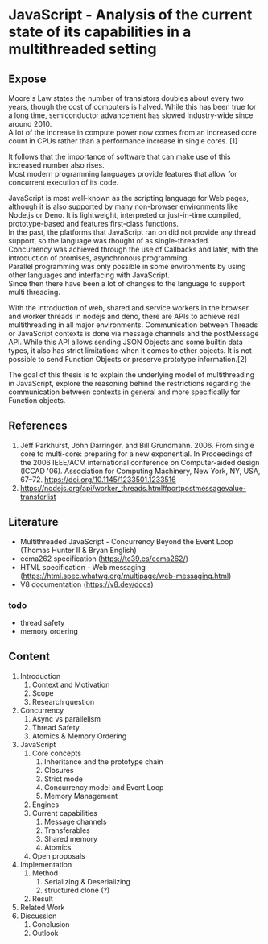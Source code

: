 # JavaScript - Analysis of the current state of its capabilities in a multithreaded setting

  
## Expose

Moore's Law states the number of transistors doubles about every two years, though the cost of computers is halved. While this has been true for a long time, semiconductor advancement has slowed industry-wide since around 2010.  
A lot of the increase in compute power now comes from an increased core count in CPUs rather than a performance increase in single cores. [1]

It follows that the importance of software that can make use of this increased number also rises.  
Most modern programming languages provide features that allow for concurrent execution of its code.  

JavaScript is most well-known as the scripting language for Web pages, although it is also supported by many non-browser environments like Node.js or Deno.
It is lightweight, interpreted or just-in-time compiled, prototype-based and features first-class functions.  
In the past, the platforms that JavaScript ran on did not provide any thread support, so the language was thought of as single-threaded.  
Concurrency was achieved through the use of Callbacks and later, with the introduction of promises, asynchronous programming.  
Parallel programming was only possible in some environments by using other languages and interfacing with JavaScript.   
Since then there have been a lot of changes to the language to support multi threading.  

With the introduction of web, shared and service workers in the browser and worker threads in nodejs and deno, there are APIs to achieve real multithreading in all major environments. 
Communication between Threads or JavaScript contexts is done via message channels and the postMessage API. While this API allows sending JSON Objects and some builtin data types, it also has strict limitations when it comes to other objects. It is not possible to send Function Objects or preserve prototype information.[2]
  
The goal of this thesis is to explain the underlying model of multithreading in JavaScript, explore the reasoning behind the restrictions regarding the communication between contexts in general and more specifically for Function objects.


## References
1. Jeff Parkhurst, John Darringer, and Bill Grundmann. 2006. From single core to multi-core: preparing for a new exponential. In Proceedings of the 2006 IEEE/ACM international conference on Computer-aided design (ICCAD '06). Association for Computing Machinery, New York, NY, USA, 67–72. https://doi.org/10.1145/1233501.1233516
2. https://nodejs.org/api/worker_threads.html#portpostmessagevalue-transferlist


## Literature
- Multithreaded JavaScript - Concurrency Beyond the Event Loop (Thomas Hunter II & Bryan English)
- ecma262 specification (https://tc39.es/ecma262/)
- HTML specification - Web messaging (https://html.spec.whatwg.org/multipage/web-messaging.html)
- V8 documentation (https://v8.dev/docs)

### todo
- thread safety
- memory ordering

## Content
1. Introduction
   1. Context and Motivation
   2. Scope
   3. Research question
2. Concurrency
   1. Async vs parallelism
   2. Thread Safety
   3. Atomics & Memory Ordering
3. JavaScript
   1. Core concepts
      1. Inheritance and the prototype chain
      2. Closures
      3. Strict mode
      4. Concurrency model and Event Loop
      5. Memory Management
   2. Engines
   3. Current capabilities
      1. Message channels
      2. Transferables
      3. Shared memory
      4. Atomics
   4. Open proposals 
4. Implementation
   1. Method 
      1. Serializing & Deserializing
      2. structured clone (?)
   2. Result
5. Related Work
6. Discussion
   1. Conclusion
   2. Outlook
